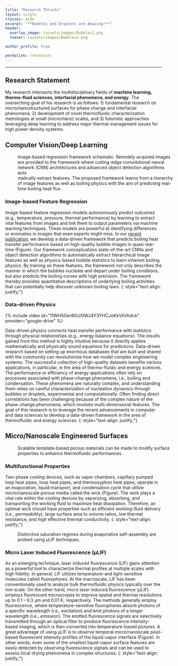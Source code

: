 ```yaml
---
title: "Research Thrusts"
layout: single
classes: wide
excerpt: "**Bubbles and Droplets are Amazing!**"
header:
  overlay_image: /assets/images/Bubbles2.png
  teaser: /assets/images/Bubbles2.png

author_profile: true

permalink: /research/
---
```




------

## Research Statement 

My research intersects the multidisciplinary fields of **machine learning, thermo-fluid sciences, interfacial phenomena, and energy**. The overarching goal of his research is as follows: 1) fundamental research on micro/nanostructured surfaces for phase change and interfacial phenomena, 2) development of novel thermofluidic characterization metrologies at small (micro/nano) scales, and 3) futuristic approaches leveraging deep learning to address major thermal management issues for high power density systems. 



## Computer Vision/Deep Learning

<figure style="width: 500px" class="align-right">
  <img src="{{ site.url }}{{ site.baseurl }}/assets/images/Figure 1.jpg" alt="">
  <figcaption>Image-based regression framework schematic. Remotely acquired images are provided to the framework where cutting-edge convolutional neural network (CNN) architectures and advanced object detection algorithms auto<br/>matically extract features. The proposed framework learns from a hierarchy of image features as well as boiling physics with the aim of predicting real-time boiling heat flux.</figcaption>
</figure> 



### Image-based Feature Regression

Image-based feature regression models autonomously predict outcomes (e.g., temperature, pressure, thermal performance) by learning to extract vital features from images and link them to output parameters via machine learning techniques. These models are powerful at identifying differences or anomalies in images that even experts might miss. In our [recent publication](https://www.nature.com/articles/s41598-021-85150-4), we develop a data-driven framework that predicts boiling heat transfer performance based on high-quality bubble images in quasi real-time (Figure). Our framework conceptualizes state-of-the-art CNNs and object detection algorithms to automatically extract hierarchical image features as well as physics-based bubble statistics to learn inherent boiling physics. By training on these features, the framework not only describes the manner in which the bubbles nucleate and depart under boiling conditions, but also predicts the boiling curves with high precision. The framework thereby provides quantitative descriptions of underlying boiling activities that can potentially help discover unknown boiling laws. 
{: style="text-align: justify;"}



### Data-driven Physics

{% include video id="11WHSGer80lJXlWJ4Y3YHCJoKkVhVhdck" provider="google-drive" %}

Data-driven physics connects heat transfer performance with statistics through physical relationships (e.g., energy balance equations). The results gained from this method is highly intuitive because it directly applies mathematically and physically sound equations for predictions. Data-driven research based on setting up enormous databases that are built and shared with the community can revolutionize how we model complex engineering systems. The successful collection of high-quality datasets benefits various applications, in particular, in the area of thermo-fluidic and energy sciences. The performance or efficiency of energy applications often rely on processes associated with phase-change phenomena, i.e., boiling and condensation. These phenomena are naturally complex, and understanding them relies on careful characterization of nucleation dynamics through bubbles or droplets, experimental and computationally. Often finding direct correlations has been challenging because of the complex nature of the phase-change phenomena, which involves multi-dimensional features. The goal of this research is to leverage the recent advancements in computer and data sciences to develop a data-driven framework in the area of thermofluidic and energy sciences.
{: style="text-align: justify;"}



## Micro/Nanoscale Engineered Surfaces

<figure style="width: 500px" class="align-right">
  <img src="{{ site.url }}{{ site.baseurl }}/assets/images/nano.png" alt="">
  <figcaption>Scalable template-based porous materials can be made to modify surface properties to enhance thermofluidic performances.</figcaption>
</figure> 

### Multifunctional Properties

Two-phase cooling devices, such as vapor chambers, capillary pumped loop heat pipes, loop heat pipes, and thermosyphon heat pipes, operate in an evaporation, liquid-transport, and condensation cycle that utilize micro/nanoscale porous media called the wick (Figure). The wick plays a vital role within the cooling devices by vaporizing, absorbing, and transporting the working fluid to maximize heat dissipation. Therefore, an optimal wick should have properties such as efficient working-fluid delivery (i.e., permeability), large surface area to volume ratios, low thermal resistance, and high effective thermal conductivity. 
{: style="text-align: justify;"}



<figure style="width: 450px" class="align-left">
  <img src="{{ site.url }}{{ site.baseurl }}/assets/images/fluorescence.png" alt="">
  <figcaption>Distinctive saturation regimes during evaporative self-assembly are probed using μLIF techniques.</figcaption>
</figure> 


### Micro Laser Induced Fluorescence (μLIF) 

As an emerging technique, laser induced fluorescence (LIF) gains attention as a powerful tool to characterize thermal profiles at multiple scales with high fidelity. In general, LIF utilizes temperature-and light-sensitive molecules called fluorophores. At the macroscale, LIF has been conventionally used to analyze bulk thermofluidic physics typically over the mm scale. On the other hand, micro laser induced fluorescence (μLIF) employs fluorescent microscopes to improve spatial and thermal resolutions up to 0.1 – 0.3 μm and 0.01 K, respectively. The methods generally employ fluorescence, where temperature-sensitive fluorophores absorb photons of a specific wavelength (i.e., excitation) and emit photons of a longer wavelength (i.e., emission). The emitted fluorescence signals are selectively transmitted through an optical filter to produce fluorescence intensity-based imaging, which is then converted into temperature-based pictures. A great advantage of using μLIF is to observe temporal micro/nanoscale pixel-based fluorescent intensity profiles of the liquid-vapor interface (Figure). In other words, even some of the smallest liquid-vapor surface features are easily detected by observing fluorescence signals and can be used to assess local drying phenomena in complex structures.
{: style="text-align: justify;"}
